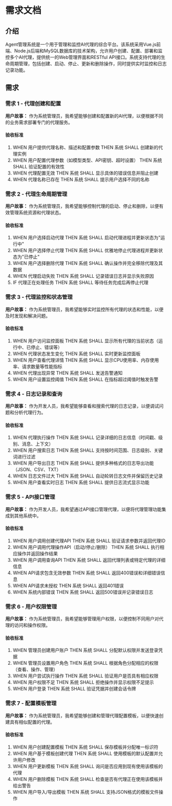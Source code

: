 # 需求文档

## 介绍

Agent管理系统是一个用于管理和监控AI代理的综合平台。该系统采用Vue.js前端、Node.js后端和MySQL数据库的技术架构，允许用户创建、配置、部署和监控多个AI代理，提供统一的Web管理界面和RESTful API接口。系统支持代理的生命周期管理，包括创建、启动、停止、更新和删除操作，同时提供实时监控和日志记录功能。

## 需求

### 需求 1 - 代理创建和配置

**用户故事：** 作为系统管理员，我希望能够创建和配置新的AI代理，以便根据不同的业务需求部署专门的代理服务。

#### 验收标准

1. WHEN 用户提供代理名称、描述和配置参数 THEN 系统 SHALL 创建新的代理实例
2. WHEN 用户配置代理参数（如模型类型、API密钥、超时设置） THEN 系统 SHALL 验证配置的有效性
3. WHEN 代理配置无效 THEN 系统 SHALL 显示具体的错误信息并阻止创建
4. WHEN 代理名称已存在 THEN 系统 SHALL 提示用户选择不同的名称

### 需求 2 - 代理生命周期管理

**用户故事：** 作为系统管理员，我希望能够控制代理的启动、停止和删除，以便有效管理系统资源和代理状态。

#### 验收标准

1. WHEN 用户选择启动代理 THEN 系统 SHALL 启动代理进程并更新状态为"运行中"
2. WHEN 用户选择停止代理 THEN 系统 SHALL 优雅地停止代理进程并更新状态为"已停止"
3. WHEN 用户选择删除代理 THEN 系统 SHALL 确认操作并完全移除代理及其数据
4. WHEN 代理启动失败 THEN 系统 SHALL 记录错误日志并显示失败原因
5. IF 代理正在处理任务 THEN 系统 SHALL 等待任务完成后再停止代理

### 需求 3 - 代理监控和状态管理

**用户故事：** 作为系统管理员，我希望能够实时监控所有代理的状态和性能，以便及时发现和解决问题。

#### 验收标准

1. WHEN 用户访问监控面板 THEN 系统 SHALL 显示所有代理的当前状态（运行中、已停止、错误等）
2. WHEN 代理状态发生变化 THEN 系统 SHALL 实时更新监控面板
3. WHEN 用户查看代理详情 THEN 系统 SHALL 显示CPU使用率、内存使用率、请求数量等性能指标
4. WHEN 代理出现异常 THEN 系统 SHALL 发送告警通知
5. WHEN 用户设置监控阈值 THEN 系统 SHALL 在指标超过阈值时触发告警

### 需求 4 - 日志记录和查询

**用户故事：** 作为开发人员，我希望能够查看和搜索代理的日志记录，以便调试问题和分析代理行为。

#### 验收标准

1. WHEN 代理执行操作 THEN 系统 SHALL 记录详细的日志信息（时间戳、级别、消息、上下文）
2. WHEN 用户搜索日志 THEN 系统 SHALL 支持按时间范围、日志级别、关键词进行过滤
3. WHEN 用户导出日志 THEN 系统 SHALL 提供多种格式的日志导出功能（JSON、CSV、TXT）
4. WHEN 日志文件过大 THEN 系统 SHALL 自动轮转日志文件并保留历史记录
5. WHEN 用户查看实时日志 THEN 系统 SHALL 提供日志流式显示功能

### 需求 5 - API接口管理

**用户故事：** 作为开发人员，我希望通过API接口管理代理，以便将代理管理功能集成到其他系统中。

#### 验收标准

1. WHEN 用户调用创建代理API THEN 系统 SHALL 验证请求参数并返回代理ID
2. WHEN 用户调用代理操作API（启动/停止/删除） THEN 系统 SHALL 执行相应操作并返回操作结果
3. WHEN 用户调用查询API THEN 系统 SHALL 返回代理列表或特定代理的详细信息
4. WHEN API请求包含无效参数 THEN 系统 SHALL 返回400错误和详细错误信息
5. WHEN API请求未授权 THEN 系统 SHALL 返回401错误
6. WHEN 系统内部错误 THEN 系统 SHALL 返回500错误并记录错误日志

### 需求 6 - 用户权限管理

**用户故事：** 作为系统管理员，我希望能够管理用户权限，以便控制不同用户对代理的访问和操作权限。

#### 验收标准

1. WHEN 管理员创建用户账户 THEN 系统 SHALL 分配默认权限并发送登录凭据
2. WHEN 管理员设置用户角色 THEN 系统 SHALL 根据角色分配相应的权限（查看、操作、管理）
3. WHEN 用户尝试执行操作 THEN 系统 SHALL 验证用户是否具有相应权限
4. WHEN 用户权限不足 THEN 系统 SHALL 拒绝操作并显示权限不足提示
5. WHEN 用户登录 THEN 系统 SHALL 验证凭据并创建会话令牌

### 需求 7 - 配置模板管理

**用户故事：** 作为系统管理员，我希望能够创建和管理代理配置模板，以便快速创建具有相似配置的代理。

#### 验收标准

1. WHEN 用户创建配置模板 THEN 系统 SHALL 保存模板并分配唯一标识符
2. WHEN 用户基于模板创建代理 THEN 系统 SHALL 使用模板的默认配置并允许用户修改
3. WHEN 用户更新模板 THEN 系统 SHALL 询问是否应用到现有使用该模板的代理
4. WHEN 用户删除模板 THEN 系统 SHALL 检查是否有代理正在使用该模板并给出警告
5. WHEN 用户导入/导出模板 THEN 系统 SHALL 支持JSON格式的模板文件操作